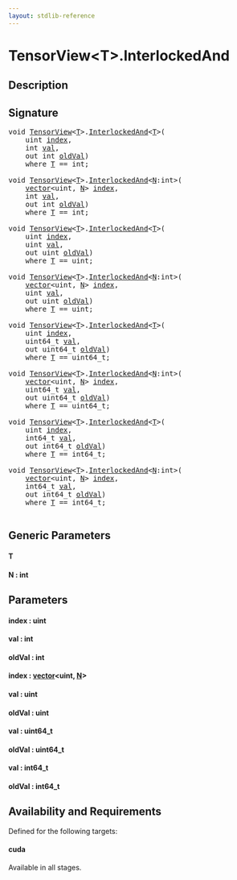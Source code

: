 ```yaml
---
layout: stdlib-reference
---
```


# TensorView\<T\>\.InterlockedAnd

## Description





## Signature 

<pre>
<span class="code_keyword">void</span> <a href="../index.html" class="code_type">TensorView</a>&lt;<a href=".html#typeparam-T" class="code_type">T</a>&gt;.<a href=".html">InterlockedAnd</a>&lt;<a href=".html#typeparam-T" class="code_type">T</a>&gt;(
    <span class="code_keyword">uint</span> <a href=".html#decl-index" class="code_param">index</a>,
    <span class="code_keyword">int</span> <a href=".html#decl-val" class="code_param">val</a>,
    <span class="code_keyword">out</span> <span class="code_keyword">int</span> <a href=".html#decl-oldVal" class="code_param">oldVal</a>)
    <span class='code_keyword'>where</span> <a href=".html#typeparam-T" class="code_type">T</a> == <span class="code_keyword">int</span>;

<span class="code_keyword">void</span> <a href="../index.html" class="code_type">TensorView</a>&lt;<a href=".html#typeparam-T" class="code_type">T</a>&gt;.<a href=".html">InterlockedAnd</a>&lt;<a href=".html#decl-N" class="code_var">N</a>:<span class="code_keyword">int</span>&gt;(
    <a href="../../vector/index.html" class="code_type">vector</a>&lt;<span class="code_keyword">uint</span>, <a href=".html#decl-N" class="code_var">N</a>&gt; <a href=".html#decl-index" class="code_param">index</a>,
    <span class="code_keyword">int</span> <a href=".html#decl-val" class="code_param">val</a>,
    <span class="code_keyword">out</span> <span class="code_keyword">int</span> <a href=".html#decl-oldVal" class="code_param">oldVal</a>)
    <span class='code_keyword'>where</span> <a href=".html#typeparam-T" class="code_type">T</a> == <span class="code_keyword">int</span>;

<span class="code_keyword">void</span> <a href="../index.html" class="code_type">TensorView</a>&lt;<a href=".html#typeparam-T" class="code_type">T</a>&gt;.<a href=".html">InterlockedAnd</a>&lt;<a href=".html#typeparam-T" class="code_type">T</a>&gt;(
    <span class="code_keyword">uint</span> <a href=".html#decl-index" class="code_param">index</a>,
    <span class="code_keyword">uint</span> <a href=".html#decl-val" class="code_param">val</a>,
    <span class="code_keyword">out</span> <span class="code_keyword">uint</span> <a href=".html#decl-oldVal" class="code_param">oldVal</a>)
    <span class='code_keyword'>where</span> <a href=".html#typeparam-T" class="code_type">T</a> == <span class="code_keyword">uint</span>;

<span class="code_keyword">void</span> <a href="../index.html" class="code_type">TensorView</a>&lt;<a href=".html#typeparam-T" class="code_type">T</a>&gt;.<a href=".html">InterlockedAnd</a>&lt;<a href=".html#decl-N" class="code_var">N</a>:<span class="code_keyword">int</span>&gt;(
    <a href="../../vector/index.html" class="code_type">vector</a>&lt;<span class="code_keyword">uint</span>, <a href=".html#decl-N" class="code_var">N</a>&gt; <a href=".html#decl-index" class="code_param">index</a>,
    <span class="code_keyword">uint</span> <a href=".html#decl-val" class="code_param">val</a>,
    <span class="code_keyword">out</span> <span class="code_keyword">uint</span> <a href=".html#decl-oldVal" class="code_param">oldVal</a>)
    <span class='code_keyword'>where</span> <a href=".html#typeparam-T" class="code_type">T</a> == <span class="code_keyword">uint</span>;

<span class="code_keyword">void</span> <a href="../index.html" class="code_type">TensorView</a>&lt;<a href=".html#typeparam-T" class="code_type">T</a>&gt;.<a href=".html">InterlockedAnd</a>&lt;<a href=".html#typeparam-T" class="code_type">T</a>&gt;(
    <span class="code_keyword">uint</span> <a href=".html#decl-index" class="code_param">index</a>,
    uint64_t <a href=".html#decl-val" class="code_param">val</a>,
    <span class="code_keyword">out</span> uint64_t <a href=".html#decl-oldVal" class="code_param">oldVal</a>)
    <span class='code_keyword'>where</span> <a href=".html#typeparam-T" class="code_type">T</a> == uint64_t;

<span class="code_keyword">void</span> <a href="../index.html" class="code_type">TensorView</a>&lt;<a href=".html#typeparam-T" class="code_type">T</a>&gt;.<a href=".html">InterlockedAnd</a>&lt;<a href=".html#decl-N" class="code_var">N</a>:<span class="code_keyword">int</span>&gt;(
    <a href="../../vector/index.html" class="code_type">vector</a>&lt;<span class="code_keyword">uint</span>, <a href=".html#decl-N" class="code_var">N</a>&gt; <a href=".html#decl-index" class="code_param">index</a>,
    uint64_t <a href=".html#decl-val" class="code_param">val</a>,
    <span class="code_keyword">out</span> uint64_t <a href=".html#decl-oldVal" class="code_param">oldVal</a>)
    <span class='code_keyword'>where</span> <a href=".html#typeparam-T" class="code_type">T</a> == uint64_t;

<span class="code_keyword">void</span> <a href="../index.html" class="code_type">TensorView</a>&lt;<a href=".html#typeparam-T" class="code_type">T</a>&gt;.<a href=".html">InterlockedAnd</a>&lt;<a href=".html#typeparam-T" class="code_type">T</a>&gt;(
    <span class="code_keyword">uint</span> <a href=".html#decl-index" class="code_param">index</a>,
    int64_t <a href=".html#decl-val" class="code_param">val</a>,
    <span class="code_keyword">out</span> int64_t <a href=".html#decl-oldVal" class="code_param">oldVal</a>)
    <span class='code_keyword'>where</span> <a href=".html#typeparam-T" class="code_type">T</a> == int64_t;

<span class="code_keyword">void</span> <a href="../index.html" class="code_type">TensorView</a>&lt;<a href=".html#typeparam-T" class="code_type">T</a>&gt;.<a href=".html">InterlockedAnd</a>&lt;<a href=".html#decl-N" class="code_var">N</a>:<span class="code_keyword">int</span>&gt;(
    <a href="../../vector/index.html" class="code_type">vector</a>&lt;<span class="code_keyword">uint</span>, <a href=".html#decl-N" class="code_var">N</a>&gt; <a href=".html#decl-index" class="code_param">index</a>,
    int64_t <a href=".html#decl-val" class="code_param">val</a>,
    <span class="code_keyword">out</span> int64_t <a href=".html#decl-oldVal" class="code_param">oldVal</a>)
    <span class='code_keyword'>where</span> <a href=".html#typeparam-T" class="code_type">T</a> == int64_t;

</pre>

## Generic Parameters

####  <a id="typeparam-T"></a>T
####  <a id="decl-N"></a>N  : int

## Parameters

####  <a id="decl-index"></a>index  : uint
####  <a id="decl-val"></a>val  : int
####  <a id="decl-oldVal"></a>oldVal  : int
####  <a id="decl-index"></a>index  : [vector](../../vector/index.html)\<uint, [N](../../vector/index.html#decl-N)\>
####  <a id="decl-val"></a>val  : uint
####  <a id="decl-oldVal"></a>oldVal  : uint
####  <a id="decl-val"></a>val  : uint64\_t
####  <a id="decl-oldVal"></a>oldVal  : uint64\_t
####  <a id="decl-val"></a>val  : int64\_t
####  <a id="decl-oldVal"></a>oldVal  : int64\_t

## Availability and Requirements

Defined for the following targets:

#### cuda
Available in all stages.



